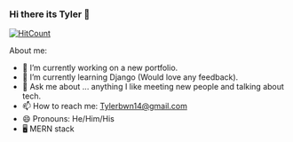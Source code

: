 ### Hi there its Tyler 👋
[![HitCount](http://hits.dwyl.com/Tylerbrown1/Tylerbrown1.svg)](http://hits.dwyl.com/Tylerbrown1/Tylerbrown1)



About me:

- 🔭 I’m currently working on a new portfolio. 
- 🌱 I’m currently learning Django (Would love any feedback). 
- 💬 Ask me about ... anything I like meeting new people and talking about tech. 
- 📫 How to reach me: Tylerbwn14@gmail.com
- 😄 Pronouns: He/Him/His
- 🖥️ MERN stack  


